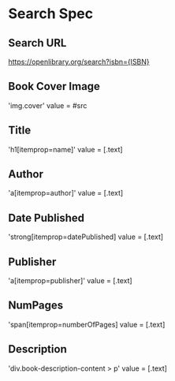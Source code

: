 ﻿# Search Spec

## Search URL

https://openlibrary.org/search?isbn={ISBN}

## Book Cover Image

'img.cover' value = #src

## Title

'h1[itemprop=name]' value = [.text]

## Author

'a[itemprop=author]' value = [.text]

## Date Published

'strong[itemprop=datePublished] value = [.text]

## Publisher

'a[itemprop=publisher]' value = [.text]

## NumPages

'span[itemprop=numberOfPages] value = [.text]

## Description

'div.book-description-content > p' value = [.text]
